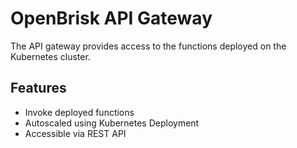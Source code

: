 # OpenBrisk API Gateway

The API gateway provides access to the functions deployed on the Kubernetes cluster.

## Features

-  Invoke deployed functions
-  Autoscaled using Kubernetes Deployment
-  Accessible via REST API
